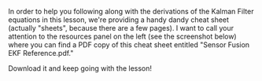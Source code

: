 In order to help you following along with the derivations of the  Kalman Filter equations in this lesson, we're providing a handy dandy  cheat sheet (actually "sheets", because there are a few pages). I want  to call your attention to the resources panel on the left (see the  screenshot below) where you can find a PDF copy of this cheat sheet  entitled "Sensor Fusion EKF Reference.pdf."

Download it and keep going with the lesson!


